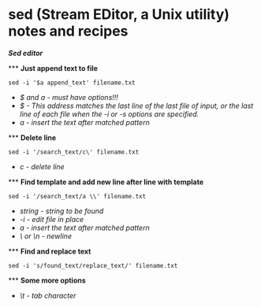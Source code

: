 # sed (Stream EDitor, a Unix utility) notes and recipes

***Sed editor***  

\*\*\* **Just append text to file**  

`sed -i '$a append_text' filename.txt  `
- *$ and a - must have options!!!*
- *$ - This address matches the last line of the last file of input, or the last line of each file when the -i or -s options are specified.*
- *a - insert the text after matched pattern*

\*\*\* **Delete line**  

`sed -i '/search_text/c\' filename.txt  `
- *c - delete line*
 
 
*** **Find template and add new line after line with template**  

`sed -i '/search_text/a \\' filename.txt `
 
- *string - string to be found*
- *-i - edit file in place*
- *a - insert the text after matched pattern*
- *\\ or \n - newline*
 
 
*** **Find and replace text** 
 
`sed -i 's/found_text/replace_text/' filename.txt `


*** **Some more options** 
- *\t - tab character*
